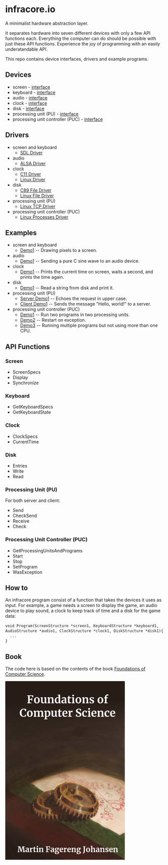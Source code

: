 # infracore.io
A minimalist hardware abstraction layer. 

It separates hardware into seven different devices with only a few API functions each. Everything the computer can do should be possible with just these API functions. Experience the joy of programming with an easily underatandable API.

This repo contains device interfaces, drivers and example programs.

## Devices
 * screen - [interface](devices/screen/Screen.h)
 * keyboard - [interface](devices/screen/Keyboard.h)
 * audio - [interface](devices/audio/Audio.h)
 * clock - [interface](devices/clock/Clock.h)
 * disk - [interface](devices/disk/Disk.h)
 * processing unit (PU) - [interface](devices/pu/ProcessingUnit.h)
 * processing unit controller (PUC) - [interface](devices/puc/ProcessingUnitController.h)

## Drivers
 * screen and keyboard
   * [SDL Driver](drivers/screen-linux-sdl)
 * audio
   * [ALSA Driver](drivers/audio-linux-alsa/)
 * clock
   * [C11 Driver](drivers/clock-c11/)
   * [Linux Driver](drivers/clock-linux/)
 * disk
   * [C89 File Driver](drivers/disk-c89-file/)
   * [Linux File Driver](drivers/disk-linux-file/)
 * processing unit (PU)
   * [Linux TCP Driver](drivers/pu-linux-tcp/)
 * processing unit controller (PUC)
   * [Linux Processes Driver](drivers/puc-linux-processes/)


## Examples
 * screen and keyboard
   * [Demo1](examples/screen-demo1/program.c) -- Drawing pixels to a screen.
 * audio
   * [Demo1](examples/audio-demo1/program.c) -- Sending a pure C sine wave to an audio device.
 * clock
   * [Demo1](examples/clock-demo1/program.c) -- Prints the current time on screen, waits a second, and prints the time again.
 * disk
   * [Demo1](examples/disk-demo1/program.c) -- Read a string from disk and print it.
 * processing unit (PU)
   * [Server Demo1](examples/pu-server-demo1/program.c) -- Echoes the request in upper case.
   * [Client Demo1](examples/pu-client-demo1/program.c) -- Sends the message "Hello, world!" to a server.
 * processing unit controller (PUC)
   * [Demo1](examples/puc-demo1/program.c) -- Run two programs in two processing units.
   * [Demo2](examples/puc-demo2/program.c) -- Restart on exception.
   * [Demo3](examples/puc-demo3/program.c) -- Running multiple programs but not using more than one CPU.

## API Functions

### Screen

 * ScreenSpecs
 * Display
 * Synchronize

### Keyboard

 * GetKeyboardSpecs
 * GetKeyboardState

### Clock

 * ClockSpecs
 * CurrentTime

### Disk

 * Entries
 * Write
 * Read

### Processing Unit (PU)

For both server and client:

 * Send
 * CheckSend
 * Receive
 * Check

### Processing Unit Controller (PUC)

 * GetProcessingUnitsAndPrograms
 * Start
 * Stop
 * SetProgram
 * WasException

## How to
An infracore program consist of a function that takes the devices it uses as input. For example, a game needs a screen to display the game, an audio device to play sound, a clock to keep track of time and a disk for the game data:

```
void Program(ScreenStructure *screen1, KeyboardStructure *keyboard1, AudioStructure *audio1, ClockStructure *clock1, DiskStructure *disk1){
  ...
}
```

## Book
The code here is based on the contents of the book [Foundations of Computer Science](https://www.amazon.com/dp/B0B3N58GT7/).

![Foundations of Computer Science](bookcover.png)

